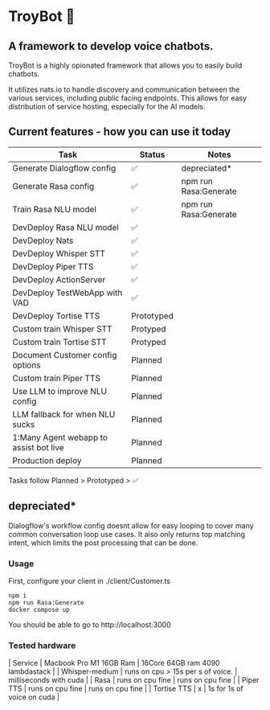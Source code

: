 # TroyBot :guide_dog:

## A framework to develop voice chatbots.

TroyBot is a highly opionated framework that allows you to easily build chatbots.

It utilizes nats.io to handle discovery and communication between the various services, including public facing endpoints.
This allows for easy distribution of service hosting, especially for the AI models.





## Current features - how you can use it today

| Task | Status | Notes |
| --- | --- | --- | 
| Generate Dialogflow config | ✅ | depreciated* | 
| Generate Rasa config | ✅ | npm run Rasa:Generate | 
| Train Rasa NLU model | ✅ |  npm run Rasa:Generate | 
| DevDeploy Rasa NLU model | ✅ | | 
| DevDeploy Nats | ✅ | | 
| DevDeploy Whisper STT | ✅ | | 
| DevDeploy Piper TTS | ✅ | |
| DevDeploy ActionServer | ✅ | |
| DevDeploy TestWebApp with VAD | ✅ | |
| DevDeploy Tortise TTS | Prototyped | |
| Custom train Whisper STT | Protyped | |
| Custom train Tortise STT | Protyped | |
| Document Customer config options | Planned | |
| Custom train Piper TTS | Planned | |
| Use LLM to improve NLU config | Planned | |
| LLM fallback for when NLU sucks | Planned | |
| 1:Many Agent webapp to assist bot live | Planned | |
| Production deploy | Planned | |




Tasks follow Planned > Prototyped > ✅ 



## depreciated*
Dialogflow's workflow config doesnt allow for easy looping to cover many common conversation loop use cases.
It also only returns top matching intent, which limits the post processing that can be done.


### Usage

First, configure your client in ./client/Customer.ts

```
npm i
npm run Rasa:Generate
docker compose up
```

You should be able to go to http://localhost:3000 




### Tested hardware

| Service | Macbook Pro M1 16GB Ram | 16Core 64GB ram 4090 lambdastack |
| Whisper-medium | runs on cpu > 15s per s of voice. | milliseconds with cuda |
| Rasa  | runs on cpu fine | runs on cpu fine |
| Piper TTS | runs on cpu fine | runs on cpu fine |
| Tortise TTS | x | 1s for 1s of voice on cuda |




